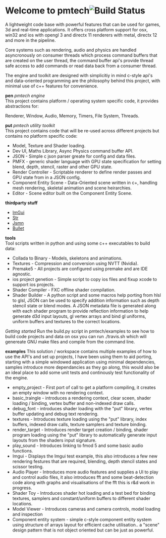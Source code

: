 # Welcome to pmtech![![Build Status](https://travis-ci.org/polymonster/pmtech.svg?branch=master)](https://travis-ci.org/polymonster/pmtech.svg?branch=master)

A lightweight code base with powerful features that can be used for games, 3d and real-time applications. It offers cross platform support for osx, win32 and ios with opengl 3 and directx 11 renderers with metal, directx 12 and more in the pipeline.

Core systems such as rendering, audio and physics are handled asyncronously on consumer threads which process command buffers that are created on the user thread, the command buffer api's provide thread safe access to add commands or read data back from a consumer thread.

The engine and toolkit are designed with simplicitiy in mind c-style api's and data-oriented programming are the philosophy behind this project, with minimal use of c++ features for convenience.

**pen** *pmtech engine*  
This project contains platform / operating system specific code, it provides abstractions for:

Renderer, Window, Audio, Memory, Timers, File System, Threads.

**put** *pmtech utility toolkit*  
This project contains code that will be re-used across different projects but contains no platform specific code:
- Model, Texture and Shader loading.
- Dev UI, Maths Library, Async Physics command buffer API.
- JSON - Simple c json parser greate for config and data files. 
- PMFX - generic shader language with GPU state specification for setting blend, depth, stencil, raster and other GPU state.
- Render Controller - Scriptable renderer to define render passes and GPU state from in a JSON config.
- Component Entity Scene - Data-Oriented scene written in c+, handling mesh rendering, skeletal animation and scene heirarchies.
- Editor - Scene editor built on the Component Entity Scene.

**thirdparty stuff**  
- [ImGui](https://github.com/ocornut/imgui)
- [Str](https://github.com/ocornut/str)
- [Jsmn](https://github.com/zserge/jsmn)
- [Bullet](https://github.com/bulletphysics/bullet3)

**tools**  
Tool scripts written in python and using some c++ executables to build data:
- Collada to Binary - Models, skeletons and animations.
- Textures - Compression and conversion using NVTT (Nvidia).
- Premake5 - All projects are configured using premake and are IDE agnostic.
- ios project genetion - Simple script to copy ios files and fixup xcode to support ios projects.
- Shader Compiler - FXC offline shader compilation.
- Shader Builder - A python script and some macros help porting from hlsl to glsl, JSON can be used to specify addition information such as depth stencil state or blend modes. A JSON metadata file is generated along with each shader program to provide reflection information to help generate d3d input layouts, gl vertex arrays and bind gl uniforms, uniform buffers and textures to the correct locations.

*Getting started* 
Run the build.py script in pmtech/examples to see how to build code projects and data 
on osx you can run ./travis.sh which will genereate GNU make files and compile from the command line.

**examples** 
This solution / workspace contains multiple examples of how to use the API's and set up projects, I have been using them to aid porting, starting with a simple windowed application using minimal dependencies, samples introduce more dependancies as they go along, this would also be an ideal place to add some unit tests and continously test functionality of the engine.

- empty_project - First port of call to get a platform compiling, it creates an empty window with no rendering context.
- basic_traingle - introduces a rendering context, clear sceen, shader loading / binding, vertex buffer and non-indexed draw calls.
- debug_font - introduces shader loading with the "put" library, vertex buffer updating and debug text rendering.
- textures - Introduces texture loading using the "put" library, index buffers, indexed draw calls, texture samplers and texture binding.
- render_target - Introduces render target creation / binding, shader program loading using the "put" library to automatically generate input layouts from the shaders input signature.
- play_sound - Introduces linking to fmod 5 and some basic audio functions.
- Imgui - Displays the Imgui test example, this also introduces a few new rendering festures that are required, blending, depth stencil states and scissor testing.
- Audio Player - Introduces more audio features and supplies a UI to play and control audio files, it also introduces fft and some beat-detection code along with graphs and visualisations of the fft this is r&d work in progress.
- Shader Toy - Introduces shader hot loading and a test bed for binding textures, samplers and constant/uniform buffers to different shader locations.
- Model Viewer - Introduces cameras and camera controls, model loading and inspection
- Component entity system - simple c-style component entity system using structure of arrays layout for efficient cache utilisation.. a "scene" design pattern that is not object oriented but can be just as powerful.

